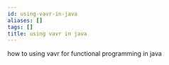 ```yaml
---
id: using-vavr-in-java
aliases: []
tags: []
title: using vavr in java
---
```


how to using vavr for functional programming in java
